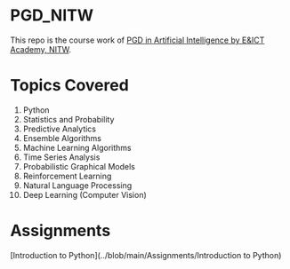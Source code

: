 # PGD_NITW
This repo is the course work of [PGD in Artificial Intelligence by E&ICT Academy, NITW](https://www.edureka.co/post-graduate/machine-learning-and-ai).

# Topics Covered
1. Python
2. Statistics and Probability
3. Predictive Analytics
4. Ensemble Algorithms
5. Machine Learning Algorithms
6. Time Series Analysis
7. Probabilistic Graphical Models
8. Reinforcement Learning
9. Natural Language Processing
10. Deep Learning (Computer Vision)

# Assignments

[Introduction to Python](../blob/main/Assignments/Introduction to Python)

